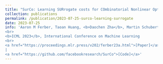 ```yaml
---
title: "SurCo: Learning SURrogate costs for COmbinatorial Nonlinear Optimization Problems"
collection: publications
permalink: /publication/2023-07-25-surco-learning-surrogate
date: 2023-07-25
info: 'Aaron M Ferber, Taoan Huang, <b>Daochen Zha</b>, Martin Schubert, Benoit Steiner, Bistra Dilkina, Yuandong Tian
<br>
<b>ICML 2023</b>, International Conference on Machine Learning
<br>
<a href="https://proceedings.mlr.press/v202/ferber23a.html">[Paper]</a>
|
<a href="https://github.com/facebookresearch/SurCo">[Code]</a>'
---
```

